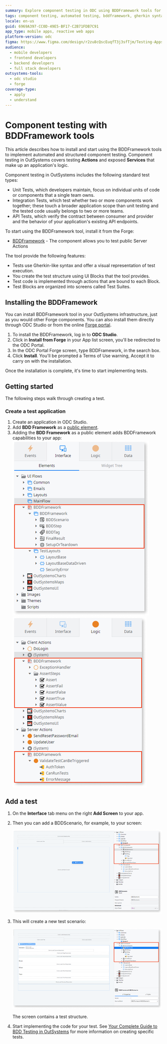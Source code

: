 ```yaml
---
summary: Explore component testing in ODC using BDDFramework tools for automated testing of Actions and Services.
tags: component testing, automated testing, bddframework, gherkin syntax, api testing
locale: en-us
guid: 6969A397-CC0D-49E5-BF17-C2B71FDB7C91
app_type: mobile apps, reactive web apps
platform-version: odc
figma: https://www.figma.com/design/r2zu8cQscEuqfT3j3sfTjm/Testing-Apps?node-id=4601-233
audience:
  - mobile developers
  - frontend developers
  - backend developers
  - full stack developers
outsystems-tools:
  - odc studio
  - forge
coverage-type:
  - apply
  - understand
---
```


# Component testing with BDDFramework tools

This article describes how to install and start using the BDDFramework tools to implement automated and structured component testing. Component testing in OutSystems covers testing **Actions** and exposed **Services** that make up an application's logic.

Component testing in OutSystems includes the following standard test types:

* Unit Tests, which developers maintain, focus on individual units of code or components that a single team owns.
* Integration Tests, which test whether two or more components work together; these touch a broader application scope than unit testing and the tested code usually belongs to two or more teams.
* API Tests, which verify the contract between consumer and provider and the behavior of your application's existing API endpoints.

To start using the BDDFramework tool, install it from the Forge:

* [BDDFramework](https://www.outsystems.com/forge/component-overview/15745/bdd-framework-odc) - The component allows you to test public Server Actions

The tool provide the following features:

* Tests use Gherkin-like syntax and offer a visual representation of test execution.
* You create the test structure using UI Blocks that the tool provides.
* Test code is implemented through actions that are bound to each Block.
* Test Blocks are organized into screens called Test Suites.

## Installing the BDDFramework

You can install BDDFramework tool in your OutSystems infrastructure, just as you would other Forge components. You can also install them directly through ODC Studio or from the online [Forge portal](https://www.outsystems.com/forge/).

1. To install the BDDFramework, log in to **ODC Studio**.
1. Click in **Install from Forge** in your App list screen, you'll be redirected to the ODC Portal.
1. In the ODC Portal Forge screen, type BDDFramework, in the search box.
1. Click **Install**. You'll be prompted a Terms of Use warning, Accept it to carry on with the installation.

Once the installation is complete, it's time to start implementing tests.

## Getting started

The following steps walk through creating a test.

### Create a test application

1. Create an application in ODC Studio.
1. Add **BDD Framework** as a [public element](../building-apps/libraries/use-public-elements.md).
1. Adding the **BDD Framework** as a public element adds BDDFramework capabilities to your app:
    ![ODC Studio interface showing the addition of BDD Framework as a public element.](images/bdd-framework-1-odcs.png "Adding BDD Framework as a public element")
    ![ODC Studio interface displaying BDD Framework capabilities added to the app.](images/bdd-framework-2-odcs.png "BDD Framework capabilities added")

## Add a test

1. On the **Interface** tab menu on the right **Add Screen** to your app.

1. Then you can add a BDDScenario, for example, to your screen:

    ![Menu in ODC Studio with an option to add a new BDD Element to an app.](images/bdd-framework-3-odcs.png "Adding a BDD Scenario to a Screen")

1. This will create a new test scenario:
 
    ![ODC Studio screen with BDD Framework scenario showing the test structure.](images/bdd-framework-4-odcs.png "New scenario added")

    The screen contains a test structure.

1. Start implementing the code for your test. 
  See [Your Complete Guide to BDD Testing in OutSystems](https://www.outsystems.com/blog/posts/bdd-testing/) for more information on creating specific tests.
 